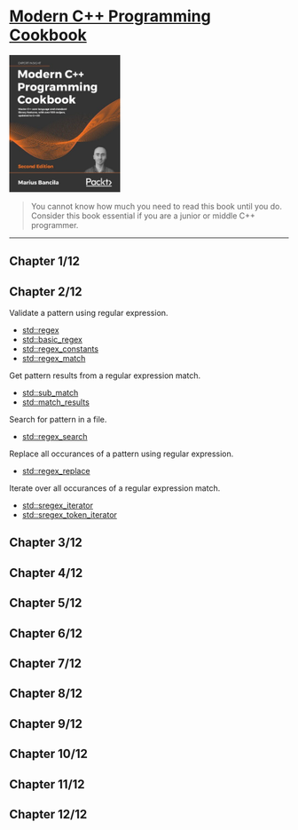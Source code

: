 # [Modern C++ Programming Cookbook](https://www.amazon.com/Modern-Programming-Cookbook-language-standard/dp/1800208987/ref=sr_1_1?crid=6DI3CP10K434&keywords=9781800208988&qid=1656945065&sprefix=%2Caps%2C309&sr=8-1)
<img alt="9781800208988" src="../covers/9781800208988.jpg" width="200"/>

> You cannot know how much you need to read this book until you do.
> Consider this book essential if you are a junior or middle C++ programmer.

- - -

## Chapter 1/12

## Chapter 2/12

Validate a pattern using regular expression.

* [std::regex]()
* [std::basic\_regex]()
* [std::regex\_constants]()
* [std::regex\_match]()

Get pattern results from a regular expression match.

* [std::sub\_match]()
* [std::match\_results]()

Search for pattern in a file.

* [std::regex\_search]()

Replace all occurances of a pattern using regular expression.

* [std::regex\_replace]()

Iterate over all occurances of a regular expression match.

* [std::sregex\_iterator]()
* [std::sregex\_token\_iterator]()

## Chapter 3/12
## Chapter 4/12
## Chapter 5/12
## Chapter 6/12
## Chapter 7/12
## Chapter 8/12
## Chapter 9/12
## Chapter 10/12
## Chapter 11/12
## Chapter 12/12
